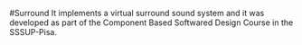 #Surround
It implements a virtual surround sound system and it was developed as part of the Component Based Softwared Design Course in the SSSUP-Pisa.



